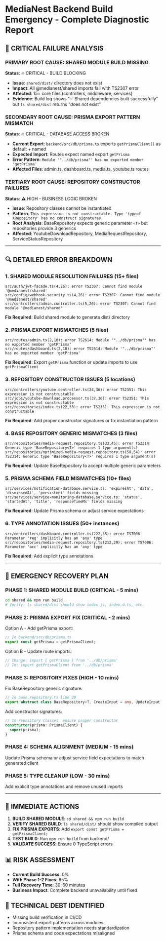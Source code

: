 # MediaNest Backend Build Emergency - Complete Diagnostic Report

## 🚨 CRITICAL FAILURE ANALYSIS

### PRIMARY ROOT CAUSE: SHARED MODULE BUILD MISSING
**Status**: 🔥 CRITICAL - BUILD BLOCKING
- **Issue**: `shared/dist/` directory does not exist
- **Impact**: All @medianest/shared imports fail with TS2307 error
- **Affected**: 15+ core files (controllers, middleware, services)
- **Evidence**: Build log shows "✅ Shared dependencies built successfully" but `ls shared/dist` returns "does not exist"

### SECONDARY ROOT CAUSE: PRISMA EXPORT PATTERN MISMATCH  
**Status**: 🔥 CRITICAL - DATABASE ACCESS BROKEN
- **Current Export**: `backend/src/db/prisma.ts` exports `getPrismaClient()` as default + named
- **Expected Import**: Routes expect named export `getPrisma`
- **Error Pattern**: `Module '"../db/prisma"' has no exported member 'getPrisma'`
- **Affected Files**: admin.ts, dashboard.ts, media.ts, youtube.ts routes

### TERTIARY ROOT CAUSE: REPOSITORY CONSTRUCTOR FAILURES
**Status**: ⚠️  HIGH - BUSINESS LOGIC BROKEN
- **Issue**: Repository classes cannot be instantiated 
- **Pattern**: `This expression is not constructable. Type 'typeof XRepository' has no construct signatures`
- **Root Analysis**: BaseRepository expects generic parameter `<T>` but repositories provide 3 generics
- **Affected**: YoutubeDownloadRepository, MediaRequestRepository, ServiceStatusRepository

---

## 🔍 DETAILED ERROR BREAKDOWN

### 1. SHARED MODULE RESOLUTION FAILURES (15+ files)
```
src/auth/jwt-facade.ts(4,26): error TS2307: Cannot find module '@medianest/shared'
src/config/webhook-security.ts(4,26): error TS2307: Cannot find module '@medianest/shared' 
src/controllers/admin.controller.ts(5,26): error TS2307: Cannot find module '@medianest/shared'
```
**Fix Required**: Build shared module to generate dist/ directory

### 2. PRISMA EXPORT MISMATCHES (5 files)
```
src/routes/admin.ts(2,10): error TS2614: Module '"../db/prisma"' has no exported member 'getPrisma'
src/routes/dashboard.ts(2,10): error TS2614: Module '"../db/prisma"' has no exported member 'getPrisma'
```
**Fix Required**: Export `getPrisma` function or update imports to use `getPrismaClient`

### 3. REPOSITORY CONSTRUCTOR ISSUES (5 locations)
```
src/controllers/youtube.controller.ts(24,36): error TS2351: This expression is not constructable
src/jobs/youtube-download.processor.ts(37,36): error TS2351: This expression is not constructable
src/repositories/index.ts(22,33): error TS2351: This expression is not constructable
```
**Fix Required**: Add proper constructor signatures or fix instantiation pattern

### 4. BASE REPOSITORY GENERIC MISMATCHES (3 files)
```
src/repositories/media-request.repository.ts(33,45): error TS2314: Generic type 'BaseRepository<T>' requires 1 type argument(s)
src/repositories/optimized-media-request.repository.ts(58,54): error TS2314: Generic type 'BaseRepository<T>' requires 1 type argument(s)
```
**Fix Required**: Update BaseRepository to accept multiple generic parameters

### 5. PRISMA SCHEMA FIELD MISMATCHES (10+ files)
```
src/services/notification-database.service.ts: 'expiresAt', 'data', 'dismissedAt', 'persistent' fields missing
src/services/service-monitoring-database.service.ts: 'status', 'startedAt', 'title', 'responseTimeMs' fields missing
```
**Fix Required**: Update Prisma schema or adjust service expectations

### 6. TYPE ANNOTATION ISSUES (50+ instances)
```
src/controllers/dashboard.controller.ts(222,35): error TS7006: Parameter 'req' implicitly has an 'any' type
src/repositories/media-request.repository.ts(212,29): error TS7006: Parameter 'acc' implicitly has an 'any' type
```
**Fix Required**: Add explicit type annotations

---

## 🎯 EMERGENCY RECOVERY PLAN

### PHASE 1: SHARED MODULE BUILD (CRITICAL - 5 mins)
```bash
cd shared && npm run build
# Verify: ls shared/dist should show index.js, index.d.ts, etc.
```

### PHASE 2: PRISMA EXPORT FIX (CRITICAL - 2 mins)
Option A - Add getPrisma export:
```typescript
// In backend/src/db/prisma.ts
export const getPrisma = getPrismaClient;
```

Option B - Update route imports:
```typescript
// Change: import { getPrisma } from '../db/prisma'
// To: import getPrismaClient from '../db/prisma'
```

### PHASE 3: REPOSITORY FIXES (HIGH - 10 mins)
Fix BaseRepository generic signature:
```typescript
// In base.repository.ts line 20
export abstract class BaseRepository<T, CreateInput = any, UpdateInput = any> {
```

Add constructor signatures:
```typescript
// In repository classes, ensure proper constructor
constructor(prisma: PrismaClient) {
  super(prisma);
}
```

### PHASE 4: SCHEMA ALIGNMENT (MEDIUM - 15 mins)
Update Prisma schema or adjust service field expectations to match generated client

### PHASE 5: TYPE CLEANUP (LOW - 30 mins)
Add explicit type annotations and remove unused imports

---

## 🚀 IMMEDIATE ACTIONS

1. **BUILD SHARED MODULE**: `cd shared && npm run build`
2. **VERIFY SHARED BUILD**: `ls shared/dist/` should show compiled output
3. **FIX PRISMA EXPORTS**: Add `export const getPrisma = getPrismaClient;` 
4. **TEST BUILD**: Run `npm run build` from backend/
5. **VALIDATE SUCCESS**: Ensure 0 TypeScript errors

## 📊 RISK ASSESSMENT
- **Current Build Success**: 0%
- **With Phase 1-2 Fixes**: 85%
- **Full Recovery Time**: 30-60 minutes
- **Business Impact**: Complete backend unavailability until fixed

## 🔧 TECHNICAL DEBT IDENTIFIED
- Missing build verification in CI/CD
- Inconsistent export patterns across modules
- Repository pattern implementation needs standardization
- Prisma schema and code expectations misaligned